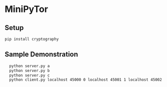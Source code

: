 # MiniPyTor

## Setup
`pip install cryptography`

## Sample Demonstration
```sh
  python server.py a
  python server.py b
  python server.py c
  python client.py localhost 45000 0 localhost 45001 1 localhost 45002 2 https://motherfuckingwebsite.com/ 
```